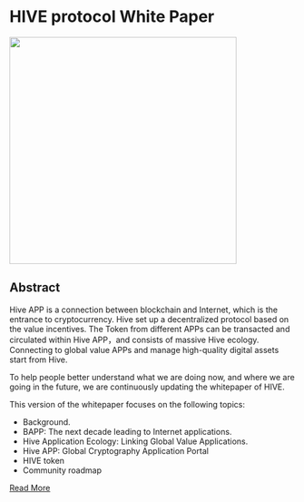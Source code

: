 # HIVE protocol White Paper
<div>
  <span>
    <a >
      <img width="400px" src='./assets/icon_512x512.png'/>
    </a>
  </span>
</div>

## Abstract

Hive APP is a connection between blockchain and Internet, which is the entrance to cryptocurrency. Hive set up a decentralized protocol based on the value incentives. The Token from different APPs can be transacted and circulated within Hive APP，and consists of massive Hive ecology. Connecting to global value APPs and manage high-quality digital assets start from Hive.

To help people better understand what we are doing now, and where we are going in the future, we are continuously updating the whitepaper of HIVE.

This version of the whitepaper focuses on the following topics:

- Background.
- BAPP: The next decade leading to Internet applications.
- Hive Application Ecology: Linking Global Value Applications.
- Hive APP: Global Cryptography Application Portal
- HIVE token
- Community roadmap

[Read More](https://github.com/gscsocial/hive-whitepaper/blob/master/hive-whitepaper-en.md)
